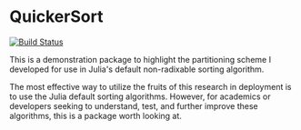 # QuickerSort

<!-- [![Stable](https://img.shields.io/badge/docs-stable-blue.svg)](https://LilithHafner.github.io/QuickerSort.jl/stable/) -->
<!-- [![Dev](https://img.shields.io/badge/docs-dev-blue.svg)](https://LilithHafner.github.io/QuickerSort.jl/dev/) -->
[![Build Status](https://github.com/LilithHafner/QuickerSort.jl/actions/workflows/CI.yml/badge.svg?branch=main)](https://github.com/LilithHafner/QuickerSort.jl/actions/workflows/CI.yml?query=branch%3Amain)
<!-- [![Coverage](https://codecov.io/gh/LilithHafner/QuickerSort.jl/branch/main/graph/badge.svg)](https://codecov.io/gh/LilithHafner/QuickerSort.jl) -->
<!-- [![PkgEval](https://JuliaCI.github.io/NanosoldierReports/pkgeval_badges/Q/QuickerSort.svg)](https://JuliaCI.github.io/NanosoldierReports/pkgeval_badges/Q/QuickerSort.html) -->
<!-- [![Aqua](https://raw.githubusercontent.com/JuliaTesting/Aqua.jl/master/badge.svg)](https://github.com/JuliaTesting/Aqua.jl) -->

This is a demonstration package to highlight the partitioning scheme I developed for use in Julia's default non-radixable sorting algorithm.

The most effective way to utilize the fruits of this research in deployment is to use the Julia default sorting algorithms. However, for academics or developers seeking to understand, test, and further improve these algorithms, this is a package worth looking at.